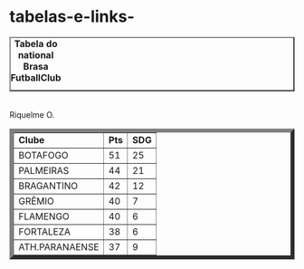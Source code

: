 # tabelas-e-links-
<!DOCTYPE html> 
 <html lang="pt-br"> 
 <head> 
     <meta charset="UTF-8"> 
     <metameta http-equiv="X-UA-Compatible" content="IE=edge"> 
     <meta name="viewport" content="width=device-width, initial-scale=1.0"> 
     <title>TABELINHA</title> 
 </head> 
 <body></body> 
 <table border="2"> 
     <caption> 
        <strong> 
Tabela do national Brasa FutballClub 
        </strong> 
     </caption> 
     <table border="7"> 
<br
     <tr> 
         <td><strong>Clube</strong></td> 
         <td><strong>Pts</strong></td> 
         <td><strong>SDG</strong></td> 
     </tr> 
     <tr> 
         <td>BOTAFOGO</td> 
         <td>51</td>  
         <td>25</td> 
     </tr> 
     <tr> 
         <td>PALMEIRAS</td> 
         <td>44</td> 
         <td>21</td> 
     </tr> 
     <tr> 
          <td>BRAGANTINO</td> 
         <td>42</td> 
         <td>12</td> 
     </tr> 
     <tr> 
          <td>GRÊMIO</td> 
         <td>40</td> 
         <td>7</td> 
     </tr> 
     <tr> 
          <td>FLAMENGO</td> 
         <td>40</td> 
         <td>6</td> 
     </tr> 
     <tr> 
          <td>FORTALEZA</td> 
         <td>38</td> 
         <td>6</td> 
     </tr> 
     <tr> 
          <td>ATH.PARANAENSE</td> 
         <td>37</td> 
         <td>9</td> 
     </tr> 
     <footer> Riquelme O.  </footer> 
 </table> 
 </body> 
 </html>